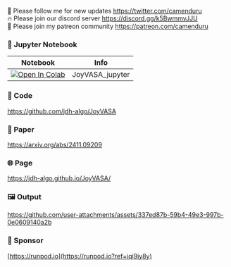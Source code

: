 🐣 Please follow me for new updates https://twitter.com/camenduru <br />
🔥 Please join our discord server https://discord.gg/k5BwmmvJJU <br />
🥳 Please join my patreon community https://patreon.com/camenduru <br />

### 🍊 Jupyter Notebook

| Notebook | Info
| --- | --- |
[![Open In Colab](https://colab.research.google.com/assets/colab-badge.svg)](https://colab.research.google.com/github/camenduru/JoyVASA-jupyter/blob/main/JoyVASA_jupyter.ipynb) | JoyVASA_jupyter

### 🧬 Code
https://github.com/jdh-algo/JoyVASA

### 📄 Paper
https://arxiv.org/abs/2411.09209

### 🌐 Page
https://jdh-algo.github.io/JoyVASA/

### 🖼 Output

https://github.com/user-attachments/assets/337ed87b-59b4-49e3-997b-0e0609140a2b

### 🏢 Sponsor
[https://runpod.io](https://runpod.io?ref=iqi9iy8y)
